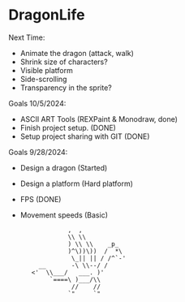 # DragonLife

Next Time: 
- Animate the dragon (attack, walk)
- Shrink size of characters?
- Visible platform
- Side-scrolling
- Transparency in the sprite?


Goals 10/5/2024:
- ASCII ART Tools (REXPaint & Monodraw, done)
- Finish project setup. (DONE)
- Setup project sharing with GIT (DONE)

Goals 9/28/2024: 
- Design a dragon (Started)
- Design a platform (Hard platform)
- FPS (DONE)
- Movement speeds (Basic)



                   ,  ,                                                    
                   \\ \\                                                   
                   ) \\ \\    _p_                                          
                   )^\))\))  /  *\                                         
                    \_|| || / /^`-'                                        
           __       -\ \\--/ /                                             
         <'  \\___/   ___. )'                                              
              `====\ )___/\\                                               
                    //    //                                               
                   `"     `"                                           
                   
         

                